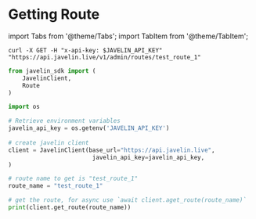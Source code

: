 # Getting Route
import Tabs from '@theme/Tabs';
import TabItem from '@theme/TabItem';

<Tabs>
<TabItem value="shell" label="cURL">

```shell
curl -X GET -H "x-api-key: $JAVELIN_API_KEY" "https://api.javelin.live/v1/admin/routes/test_route_1"  
```

</TabItem>
<TabItem value="py" label="Python">

```py
from javelin_sdk import (
    JavelinClient,
    Route
)

import os

# Retrieve environment variables
javelin_api_key = os.getenv('JAVELIN_API_KEY')
   
# create javelin client
client = JavelinClient(base_url="https://api.javelin.live",
                        javelin_api_key=javelin_api_key,
) 

# route name to get is "test_route_1"
route_name = "test_route_1"

# get the route, for async use `await client.aget_route(route_name)`
print(client.get_route(route_name))
```

</TabItem>
</Tabs>
